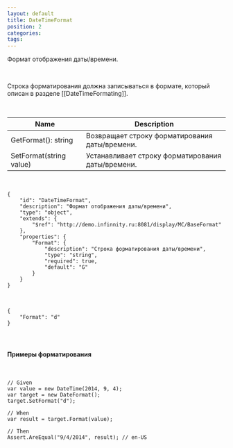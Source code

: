 ```yaml
---
layout: default
title: DateTimeFormat
position: 2
categories: 
tags: 
---
```


Формат отображения даты/времени.

   

Строка форматирования должна записываться в формате, который описан в разделе [[DateTimeFormating]].

   

|Name|Description|
|----|-----------|
|GetFormat(): string|Возвращает строку форматирования даты/времени.|
|SetFormat(string value)|Устанавливает строку форматирования даты/времени.|

  

```
{
	"id": "DateTimeFormat",
	"description": "Формат отображения даты/времени",
	"type": "object",
	"extends": {
		"$ref": "http://demo.infinnity.ru:8081/display/MC/BaseFormat"
	},
	"properties": {
		"Format": {
			"description": "Строка форматирования даты/времени",
			"type": "string",
			"required": true,
			"default": "G"
		}
	}
}
```

   

```
{
	"Format": "d"
}
```

####    

#### Примеры форматирования

 

```
// Given
var value = new DateTime(2014, 9, 4);
var target = new DateFormat();
target.SetFormat("d");

// When
var result = target.Format(value);

// Then
Assert.AreEqual("9/4/2014", result); // en-US
```

 

 

